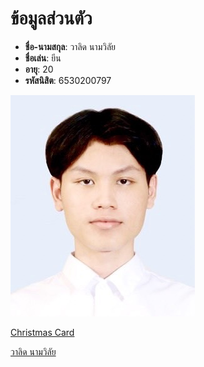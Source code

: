 # ข้อมูลส่วนตัว

- **ชื่อ-นามสกุล**: วาลิด นามวิลัย  
- **ชื่อเล่น**: ยีน  
- **อายุ**: 20  
- **รหัสนิสิต**: 6530200797  

![student](./img/S__45350921.jpg)

[Christmas Card](https://9jell.github.io/christmas)

[วาลิด นามวิลัย](https://9Jell.github.io/)

